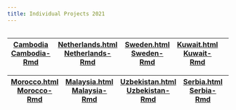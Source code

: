 ```yaml
---
title: Individual Projects 2021
---
```


| 	|  	|  	|   |  |
|:-:	|:-:	|:-:	|:-:	|:-:	|

| [Cambodia](/individualproject2021/Shashini/AS2018471/AS2018471Cambodia.html) [Cambodia-Rmd](/individualproject2021/Shashini/AS2018471/AS2018471Cambodia.Rmd)	|  [Netherlands.html](/individualproject2021/Shashini/AS2018472/2018472Netherands.html) [Netherlands-Rmd](/individualproject2021/Shashini/AS2018472/2018472Netherands.rmd)	| [Sweden.html](/individualproject2021/Shashini/AS2018475/2018475Sweden.html) [Sweden-Rmd](/individualproject2021/Shashini/AS2018475/2018475Sweden.rmd) 	| [Kuwait.html](/individualproject2021/Shashini/AS2018478/2018478.html) [Kuwait-Rmd](/individualproject2021/Shashini/AS2018478/2018478.Rmd)   |  |
|:-:	|:-:	|:-:	|:-:	|:-:	|

| [Morocco.html](/individualproject2021/Shashini/AS2018480/2018480Morocco.html) [Morocco-Rmd](/individualproject2021/Shashini/AS2018480/2018480Morocco.Rmd) 	| [Malaysia.html](/individualproject2021/Shashini/AS2018484/2018484MALAYSIA.html) [Malaysia-Rmd](/individualproject2021/Shashini/AS2018484/2018484MALAYSIA.Rmd) 	|  [Uzbekistan.html](/individualproject2021/Shashini/AS2018485/2018484Uzbekistan.html) [Uzbekistan-Rmd](/individualproject2021/Shashini/AS2018485/2018484Uzbekistan.Rmd)	|  [Serbia.html](/individualproject2021/Shashini/AS2018486/2018486.html) [Serbia-Rmd](/individualproject2021/Shashini/AS2018486/2018486.Rmd)	 |  |
|:-:	|:-:	|:-:	|:-:	|:-:	|

| 	|  	|  	|   |  |
|:-:	|:-:	|:-:	|:-:	|:-:	|

| 	|  	|  	|   |  |
|:-:	|:-:	|:-:	|:-:	|:-:	|

| 	|  	|  	|   |  |
|:-:	|:-:	|:-:	|:-:	|:-:	|

| 	|  	|  	|   |  |
|:-:	|:-:	|:-:	|:-:	|:-:	|

| 	|  	|  	|   |  |
|:-:	|:-:	|:-:	|:-:	|:-:	|

| 	|  	|  	|   |  |
|:-:	|:-:	|:-:	|:-:	|:-:	|

| 	|  	|  	|   |  |
|:-:	|:-:	|:-:	|:-:	|:-:	|

| 	|  	|  	|   |  |
|:-:	|:-:	|:-:	|:-:	|:-:	|

| 	|  	|  	|   |  |
|:-:	|:-:	|:-:	|:-:	|:-:	|

| 	|  	|  	|   |  |
|:-:	|:-:	|:-:	|:-:	|:-:	|

| 	|  	|  	|   |  |
|:-:	|:-:	|:-:	|:-:	|:-:	|

| 	|  	|  	|   |  |
|:-:	|:-:	|:-:	|:-:	|:-:	|

| 	|  	|  	|   |  |
|:-:	|:-:	|:-:	|:-:	|:-:	|

| 	|  	|  	|   |  |
|:-:	|:-:	|:-:	|:-:	|:-:	|

| 	|  	|  	|   |  |
|:-:	|:-:	|:-:	|:-:	|:-:	|

| 	|  	|  	|   |  |
|:-:	|:-:	|:-:	|:-:	|:-:	|

| 	|  	|  	|   |  |
|:-:	|:-:	|:-:	|:-:	|:-:	|

